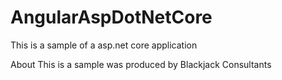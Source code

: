 # AngularAspDotNetCore
This is a sample of a asp.net core application

About
This is a sample was produced by Blackjack Consultants
